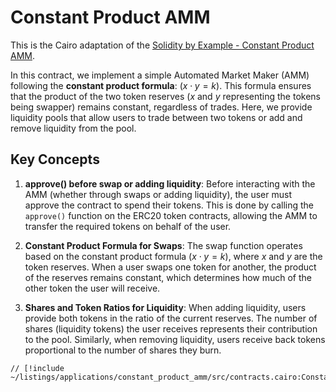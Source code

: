 # Constant Product AMM

This is the Cairo adaptation of the 
[Solidity by Example - Constant Product AMM](https://solidity-by-example.org/defi/constant-product-amm/).

In this contract, we implement a simple Automated Market Maker (AMM) following
the **constant product formula**: $( x \cdot y = k )$. This formula ensures
that the product of the two token reserves ($x$ and $y$ representing the tokens
being swapper) remains constant, regardless of trades. Here, we provide
liquidity pools that allow users to trade between two tokens or add and remove
liquidity from the pool.

## Key Concepts

1. **approve() before swap or adding liquidity**:
   Before interacting with the AMM (whether through swaps or adding liquidity),
   the user must approve the contract to spend their tokens. This is done by
   calling the `approve()` function on the ERC20 token contracts, allowing the
   AMM to transfer the required tokens on behalf of the user.

2. **Constant Product Formula for Swaps**:
   The swap function operates based on the constant product formula $( x \cdot
   y = k )$, where $x$ and $y$ are the token reserves. When a user swaps one
   token for another, the product of the reserves remains constant, which
   determines how much of the other token the user will receive.

3. **Shares and Token Ratios for Liquidity**:
   When adding liquidity, users provide both tokens in the ratio of the current
   reserves. The number of shares (liquidity tokens) the user receives
   represents their contribution to the pool. Similarly, when removing
   liquidity, users receive back tokens proportional to the number of shares
   they burn.

```cairo
// [!include ~/listings/applications/constant_product_amm/src/contracts.cairo:ConstantProductAmmContract]
```
